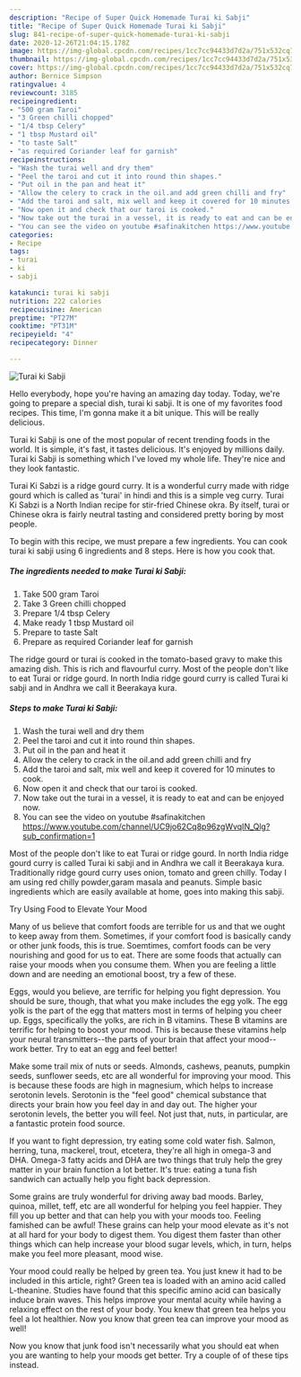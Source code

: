 ```yaml
---
description: "Recipe of Super Quick Homemade Turai ki Sabji"
title: "Recipe of Super Quick Homemade Turai ki Sabji"
slug: 841-recipe-of-super-quick-homemade-turai-ki-sabji
date: 2020-12-26T21:04:15.178Z
image: https://img-global.cpcdn.com/recipes/1cc7cc94433d7d2a/751x532cq70/turai-ki-sabji-recipe-main-photo.jpg
thumbnail: https://img-global.cpcdn.com/recipes/1cc7cc94433d7d2a/751x532cq70/turai-ki-sabji-recipe-main-photo.jpg
cover: https://img-global.cpcdn.com/recipes/1cc7cc94433d7d2a/751x532cq70/turai-ki-sabji-recipe-main-photo.jpg
author: Bernice Simpson
ratingvalue: 4
reviewcount: 3185
recipeingredient:
- "500 gram Taroi"
- "3 Green chilli chopped"
- "1/4 tbsp Celery"
- "1 tbsp Mustard oil"
- "to taste Salt"
- "as required Coriander leaf for garnish"
recipeinstructions:
- "Wash the turai well and dry them"
- "Peel the taroi and cut it into round thin shapes."
- "Put oil in the pan and heat it"
- "Allow the celery to crack in the oil.and add green chilli and fry"
- "Add the taroi and salt, mix well and keep it covered for 10 minutes to cook."
- "Now open it and check that our taroi is cooked."
- "Now take out the turai in a vessel, it is ready to eat and can be enjoyed now."
- "You can see the video on youtube #safinakitchen https://www.youtube.com/channel/UC9jo62Cq8p96zgWvqIN_Qlg?sub_confirmation=1"
categories:
- Recipe
tags:
- turai
- ki
- sabji

katakunci: turai ki sabji 
nutrition: 222 calories
recipecuisine: American
preptime: "PT27M"
cooktime: "PT31M"
recipeyield: "4"
recipecategory: Dinner

---
```



![Turai ki Sabji](https://img-global.cpcdn.com/recipes/1cc7cc94433d7d2a/751x532cq70/turai-ki-sabji-recipe-main-photo.jpg)

Hello everybody, hope you're having an amazing day today. Today, we're going to prepare a special dish, turai ki sabji. It is one of my favorites food recipes. This time, I'm gonna make it a bit unique. This will be really delicious.

Turai ki Sabji is one of the most popular of recent trending foods in the world. It is simple, it's fast, it tastes delicious. It's enjoyed by millions daily. Turai ki Sabji is something which I've loved my whole life. They're nice and they look fantastic.

Turai Ki Sabzi is a ridge gourd curry. It is a wonderful curry made with ridge gourd which is called as &#39;turai&#39; in hindi and this is a simple veg curry. Turai Ki Sabzi is a North Indian recipe for stir-fried Chinese okra. By itself, turai or Chinese okra is fairly neutral tasting and considered pretty boring by most people.


To begin with this recipe, we must prepare a few ingredients. You can cook turai ki sabji using 6 ingredients and 8 steps. Here is how you cook that.

<!--inarticleads1-->

##### The ingredients needed to make Turai ki Sabji:

1. Take 500 gram Taroi
1. Take 3 Green chilli chopped
1. Prepare 1/4 tbsp Celery
1. Make ready 1 tbsp Mustard oil
1. Prepare to taste Salt
1. Prepare as required Coriander leaf for garnish


The ridge gourd or turai is cooked in the tomato-based gravy to make this amazing dish. This is rich and flavourful curry. Most of the people don&#39;t like to eat Turai or ridge gourd. In north India ridge gourd curry is called Turai ki sabji and in Andhra we call it Beerakaya kura. 

<!--inarticleads2-->

##### Steps to make Turai ki Sabji:

1. Wash the turai well and dry them
1. Peel the taroi and cut it into round thin shapes.
1. Put oil in the pan and heat it
1. Allow the celery to crack in the oil.and add green chilli and fry
1. Add the taroi and salt, mix well and keep it covered for 10 minutes to cook.
1. Now open it and check that our taroi is cooked.
1. Now take out the turai in a vessel, it is ready to eat and can be enjoyed now.
1. You can see the video on youtube #safinakitchen https://www.youtube.com/channel/UC9jo62Cq8p96zgWvqIN_Qlg?sub_confirmation=1


Most of the people don&#39;t like to eat Turai or ridge gourd. In north India ridge gourd curry is called Turai ki sabji and in Andhra we call it Beerakaya kura. Traditionally ridge gourd curry uses onion, tomato and green chilly. Today I am using red chilly powder,garam masala and peanuts. Simple basic ingredients which are easily available at home, goes into making this sabji. 

Try Using Food to Elevate Your Mood


Many of us believe that comfort foods are terrible for us and that we ought to keep away from them. Sometimes, if your comfort food is basically candy or other junk foods, this is true. Soemtimes, comfort foods can be very nourishing and good for us to eat. There are some foods that actually can raise your moods when you consume them. When you are feeling a little down and are needing an emotional boost, try a few of these.

Eggs, would you believe, are terrific for helping you fight depression. You should be sure, though, that what you make includes the egg yolk. The egg yolk is the part of the egg that matters most in terms of helping you cheer up. Eggs, specifically the yolks, are rich in B vitamins. These B vitamins are terrific for helping to boost your mood. This is because these vitamins help your neural transmitters--the parts of your brain that affect your mood--work better. Try to eat an egg and feel better!

Make some trail mix of nuts or seeds. Almonds, cashews, peanuts, pumpkin seeds, sunflower seeds, etc are all wonderful for improving your mood. This is because these foods are high in magnesium, which helps to increase serotonin levels. Serotonin is the "feel good" chemical substance that directs your brain how you feel day in and day out. The higher your serotonin levels, the better you will feel. Not just that, nuts, in particular, are a fantastic protein food source.

If you want to fight depression, try eating some cold water fish. Salmon, herring, tuna, mackerel, trout, etcetera, they're all high in omega-3 and DHA. Omega-3 fatty acids and DHA are two things that truly help the grey matter in your brain function a lot better. It's true: eating a tuna fish sandwich can actually help you fight back depression. 

Some grains are truly wonderful for driving away bad moods. Barley, quinoa, millet, teff, etc are all wonderful for helping you feel happier. They fill you up better and that can help you with your moods too. Feeling famished can be awful! These grains can help your mood elevate as it's not at all hard for your body to digest them. You digest them faster than other things which can help increase your blood sugar levels, which, in turn, helps make you feel more pleasant, mood wise.

Your mood could really be helped by green tea. You just knew it had to be included in this article, right? Green tea is loaded with an amino acid called L-theanine. Studies have found that this specific amino acid can basically induce brain waves. This helps improve your mental acuity while having a relaxing effect on the rest of your body. You knew that green tea helps you feel a lot healthier. Now you know that green tea can improve your mood as well!

Now you know that junk food isn't necessarily what you should eat when you are wanting to help your moods get better. Try  a  couple of  of  these  tips  instead.

